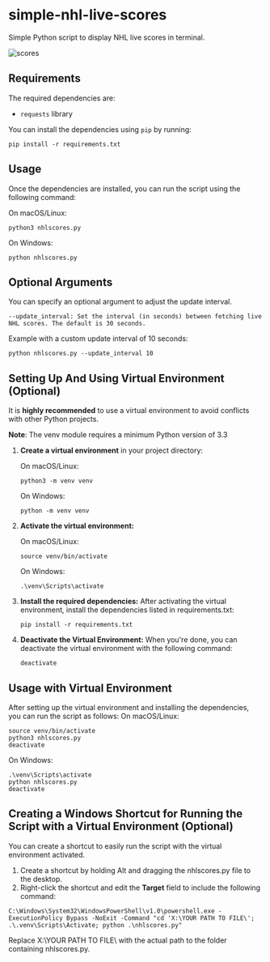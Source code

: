 # simple-nhl-live-scores
Simple Python script to display NHL live scores in terminal.

![scores](https://github.com/user-attachments/assets/bf5bf728-f626-463d-9148-f371084d74cc)


## Requirements
  The required dependencies are:

  - `requests` library
  
You can install the dependencies using `pip` by running:

```
pip install -r requirements.txt
```

## Usage
Once the dependencies are installed, you can run the script using the following command:

  On macOS/Linux:
  ```
  python3 nhlscores.py
  ```
    
  On Windows:
  ```
  python nhlscores.py
  ```

## Optional Arguments
You can specify an optional argument to adjust the update interval.
```
--update_interval: Set the interval (in seconds) between fetching live NHL scores. The default is 30 seconds.
```
Example with a custom update interval of 10 seconds:
```
python nhlscores.py --update_interval 10
```



## Setting Up And Using Virtual Environment (Optional)

It is **highly recommended** to use a virtual environment to avoid conflicts with other Python projects.

**Note**: The venv module requires a minimum Python version of 3.3


1. **Create a virtual environment** in your project directory:

    On macOS/Linux:
    ```
    python3 -m venv venv
    ```
    On Windows:
    ```
    python -m venv venv
    ```
2. **Activate the virtual environment:**
    
    On macOS/Linux:
    ```
    source venv/bin/activate
    ```
    On Windows:
    ```
    .\venv\Scripts\activate
    ```

3. **Install the required dependencies:**
    After activating the virtual environment, install the dependencies listed in requirements.txt:
    ```
    pip install -r requirements.txt
    ```
4. **Deactivate the Virtual Environment:**
	When you're done, you can deactivate the virtual environment with the following command:
    ```
    deactivate
    ```
## Usage with Virtual Environment

After setting up the virtual environment and installing the dependencies, you can run the script as follows:
  On macOS/Linux:
  ```
  source venv/bin/activate
  python3 nhlscores.py
  deactivate
  ```
  On Windows:
  ```
  .\venv\Scripts\activate
  python nhlscores.py
  deactivate
  ```

## Creating a Windows Shortcut for Running the Script with a Virtual Environment (Optional)
You can create a shortcut to easily run the script with the virtual environment activated.

1. Create a shortcut by holding Alt and dragging the nhlscores.py file to the desktop.
2. Right-click the shortcut and edit the **Target** field to include the following command:
```
C:\Windows\System32\WindowsPowerShell\v1.0\powershell.exe -ExecutionPolicy Bypass -NoExit -Command "cd 'X:\YOUR PATH TO FILE\'; .\.venv\Scripts\Activate; python .\nhlscores.py"
```
Replace X:\YOUR PATH TO FILE\ with the actual path to the folder containing nhlscores.py.
